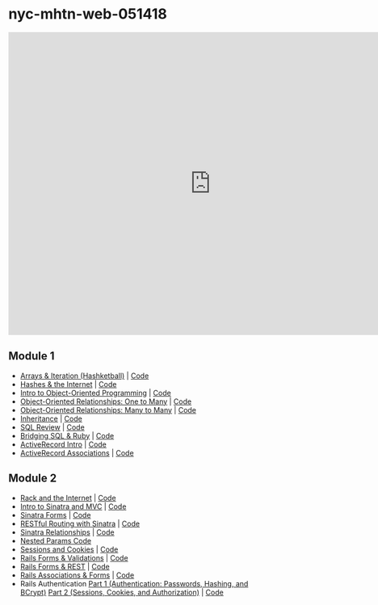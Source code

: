 # nyc-mhtn-web-051418

<iframe src="https://calendar.google.com/calendar/embed?mode=WEEK&amp;height=600&amp;wkst=1&amp;bgcolor=%23FFFFFF&amp;src=flatironschool.com_e3622kp34vqt5navbd4miceago%40group.calendar.google.com&amp;color=%23B1440E&amp;ctz=America%2FNew_York" style="border-width:0" width="800" height="600" frameborder="0" scrolling="no"></iframe>

## Module 1
* [Arrays & Iteration (Hashketball)](https://www.youtube.com/watch?v=WzYLcmShd3E) | [Code](https://github.com/learn-co-students/nyc-mhtn-web-051418/tree/master/01-hashketball-review)
* [Hashes & the Internet](https://youtu.be/iaH4HkYHfW0) | [Code](https://github.com/learn-co-students/nyc-mhtn-web-051418/tree/master/02-hashes-and-the-internet)
* [Intro to Object-Oriented Programming](https://youtu.be/yx98vBrt7ps) | [Code](https://github.com/learn-co-students/nyc-mhtn-web-051418/tree/master/03-intro-oo)
* [Object-Oriented Relationships: One to Many](https://youtu.be/DgCYkmGQsrM) | [Code](https://github.com/learn-co-students/nyc-mhtn-web-051418/tree/master/04-one-to-many)
* [Object-Oriented Relationships: Many to Many](https://www.youtube.com/watch?v=mgjTje676Tg) | [Code](https://github.com/learn-co-students/nyc-mhtn-web-051418/tree/master/05-many-to-many)
* [Inheritance](https://youtu.be/FimLBneYXYE) | [Code](https://github.com/learn-co-students/nyc-mhtn-web-051418/blob/master/06-oo-inheritance/animal.rb)
* [SQL Review](https://www.youtube.com/watch?v=GlPEg1CPcfI) | [Code](https://github.com/learn-co-students/nyc-mhtn-web-051418/tree/master/07-intro-sql)
* [Bridging SQL & Ruby](https://www.youtube.com/watch?v=BAFZw_mlp0Y) | [Code](https://github.com/learn-co-students/nyc-mhtn-web-051418/tree/master/08-bridging-ruby-and-sql)
* [ActiveRecord Intro](https://www.youtube.com/watch?v=RJksSVCPct8) | [Code](https://github.com/learn-co-students/nyc-mhtn-web-051418/tree/master/09-active-record-intro)
* [ActiveRecord Associations](https://www.youtube.com/watch?v=q2f5qizt-V8) | [Code](https://github.com/learn-co-students/nyc-mhtn-web-051418/tree/master/10-active-record-associations)

## Module 2
* [Rack and the Internet]() | [Code]()
* [Intro to Sinatra and MVC]() | [Code]()
* [Sinatra Forms](https://www.youtube.com/watch?v=ZPevAo6XWTg) | [Code]()
* [RESTful Routing with Sinatra]() | [Code]()
* [Sinatra Relationships](https://www.youtube.com/watch?v=MpdCRExFkxg&feature=youtu.be) | [Code]()
* [Nested Params Code]()
* [Sessions and Cookies](https://youtu.be/CHqLhGAN6b4) | [Code]()
* [Rails Forms & Validations](https://youtu.be/i2DCcvf969o) | [Code](https://github.com/learn-co-students/nyc-mhtn-web-051418/tree/master/14-platypus-tracker)
* [Rails Forms & REST](https://garbage-collectors-rest-test.herokuapp.com/) | [Code](https://github.com/learn-co-students/nyc-mhtn-web-051418/tree/master/15-rest-test)
* [Rails Associations & Forms](https://youtu.be/eqMrUWRpWrU) | [Code](https://github.com/learn-co-students/nyc-mhtn-web-051418/tree/master/16-spotify)
* Rails Authentication [Part 1 (Authentication: Passwords, Hashing, and BCrypt)](https://www.youtube.com/watch?v=uiYQHrAoP3U) [Part 2 (Sessions, Cookies, and Authorization)](https://www.youtube.com/watch?v=0YCdNBeMdrA&feature=youtu.be) | [Code](https://github.com/learn-co-students/nyc-mhtn-web-051418/tree/master/17-auth)
